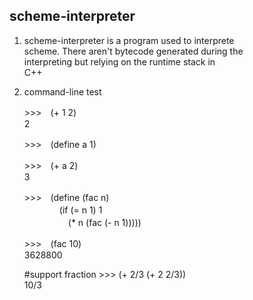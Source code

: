 scheme-interpreter
-----------------------------------------------------
1.  scheme-interpreter is a program used to interprete  
    scheme. There aren't bytecode generated during the  
    interpreting but relying on the runtime stack in  
    C++

2.  command-line test 
    
    \>\>\>　(+ 1 2)  
    2

    \>\>\>　(define a 1) 

    \>\>\>　(+ a 2)  
    3

    \>\>\>　(define (fac n)  
　　　　(if (= n 1) 1  
　　　　　(* n (fac (- n 1)))))  

    \>\>\>　(fac 10)  
    3628800
    
    \#support fraction
    \>\>\>  (+ 2/3 (+ 2 2/3))  
    10/3
    
